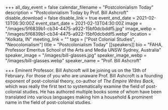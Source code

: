 +++
all_day_event = false
calendar_filename = "Postcolonialism Today"
description = "Postcolonialism Today by Prof. Bill Ashcroft"
disable_download = false
disable_link = true
event_end_date = 2021-02-13T06:30:00Z
event_start_date = 2021-02-13T04:30:00Z
image = "/images/5f6839b1-cb34-4475-a922-15bf0dcbddf5.jpg"
image_webp = "/images/5f6839b1-cb34-4475-a922-15bf0dcbddf5.webp"
location = "Kolkata, IN"
meeting_link = ""
tags = ["Post Colonial Studies", "Neocolonialism"]
title = "Postcolonialism Today"
[[speakers]]
bio = "FAHA, Professor Emeritus School of the Arts and Media UNSW Sydney, Australia"
speaker_image = "/images/bill-glasses.jpg"
speaker_image_webp = "/images/bill-glasses.webp"
speaker_name = "Prof. Bill Ashcroft"

+++
Eminent Professor. Bill Ashcroft will be joining us on the 13th of February. For those of you who are unaware Prof. Bill Ashcroft is a founding exponent of post-colonial theory, co-author of _The Empire Writes Back_, which was really the first text to systematically examine the field of post-colonial studies. He has authored multiple books some of whom have been translated into various languages making him a household & prominent name in the field of post-colonial studies.
